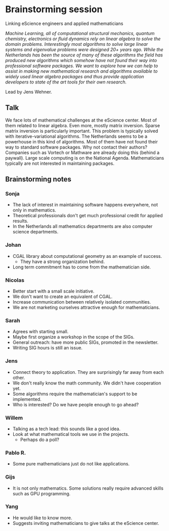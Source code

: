 # Brainstorming session

Linking eScience engineers and applied mathematicians

_Machine Learning, all of computational structural mechanics, quantum chemistry, electronics or fluid dynamics rely on linear algebra to solve the domain problems. Interestingly most algorithms to solve large linear systems and eigenvalue problems were designed 20+ years ago. While the Netherlands has been the source of many of these algorithms the field has produced new algorithms which somehow have not found their way into professional software packages. We want to explore how we can help to assist in making new mathematical research and algorithms available to widely used linear algebra packages and thus provide application developers to state of the art tools for their own research._

Lead by Jens Wehner.

## Talk

We face lots of mathematical challenges at the eScience center.
Most of them related to linear algebra. Even more, mostly matrix inversion.
Sparse matrix inversion is particularly important. This problem is typically solved with iterative-variational algorithms.
The Netherlands seems to be a powerhouse in this kind of algorithms.
Most of them have not found their way to standard software packages.
Why not contact their authors?
Companies such as Vortech or Mathware are already doing this (behind a paywall).
Large scale computing is on the National Agenda.
Mathematicians typically are not interested in maintaining packages.

## Brainstorming notes

### Sonja
- The lack of interest in maintaining software happens everywhere, not only in mathematics.
- Theoretical professionals don't get much professional credit for applied results.
- In the Netherlands all mathematics departments are also computer science departments.

### Johan
- CGAL library about computational geometry as an example of success.
  - They have a strong organization behind.
- Long term commitment has to come from the mathematician side.

### Nicolas
- Better start with a small scale initiative.
- We don't want to create an equivalent of CGAL.
- Increase communication between relatively isolated communities.
- We are not marketing ourselves attractive enough for mathematicians.

### Sarah
- Agrees with starting small.
- Maybe first organize a workshop in the scope of the SIGs.
- General outreach: have more public SIGs, promoted in the newsletter.
- Writing SIG hours is still an issue.

### Jens
- Connect theory to application. They are surprisingly far away from each other.
- We don't really know the math community. We didn't have cooperation yet.
- Some algorithms require the mathematician's support to be implemented.
- Who is interested? Do we have people enough to go ahead?

### Willem
- Talking as a tech lead: this sounds like a good idea.
- Look at what mathematical tools we use in the projects.
  - Perhaps do a poll?

### Pablo R.
- Some pure mathematicians just do not like applications.

### Gijs
- It is not only mathematics. Some solutions really require advanced skills such as GPU programming.

### Yang
- He would like to know more.
- Suggests inviting mathematicians to give talks at the eScience center.
